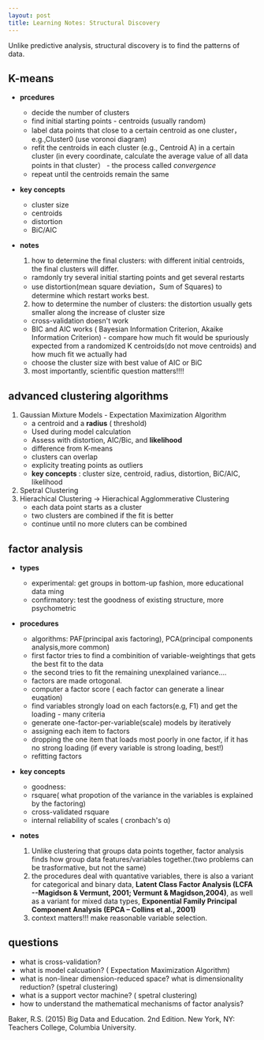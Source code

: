 ```yaml
---
layout: post
title: Learning Notes: Structural Discovery
---
```


Unlike predictive analysis, structural discovery is to find the patterns of data.

## K-means
- **prcedures**
  
  + decide the number of clusters
  + find initial starting points - centroids (usually random)
  + label data points that close to a certain centroid as one cluster，e.g.,Cluster0 (use voronoi diagram)
  + refit the centroids in each cluster (e.g., Centroid A) in a certain cluster (in every coordinate, calculate the average value of all data points in that cluster） - the process called *convergence*
  + repeat until the centroids remain the same

- **key concepts**
  + cluster size
  + centroids
  + distortion
  + BiC/AIC

- **notes**

  1. how to determine the final clusters: with different initial centroids, the final clusters will differ.   
   + ramdonly try several initial starting points and get several restarts
   + use distortion(mean square deviation，Sum of Squares) to determine which restart works best. 
  2. how to determine the number of clusters: the distortion usually gets smaller along the increase of cluster size 
   + cross-validation doesn't work
   + BIC and AIC works ( Bayesian Information Criterion, Akaike Information Criterion) - compare how much fit would be spuriously expected from a randomized K centroids(do not move centroids) and how much fit we actually had
   + choose the cluster size with best value of AIC or BiC
  3. most importantly, scientific question matters!!!!

## advanced clustering algorithms

1. Gaussian Mixture Models - Expectation Maximization Algorithm
   + a centroid and a **radius** ( threshold)
   + Used during model calculation
   + Assess with distortion, AIC/Bic,  and **likelihood**
   + difference from K-means
    + clusters can overlap 
    + explicity treating points as outliers 
   + **key concepts** : cluster size, centroid, radius, distortion, BiC/AIC, likelihood
2. Spetral Clustering
3. Hierachical Clustering -> Hierachical Agglommerative Clustering
   + each data point starts as a cluster
   + two clusters are combined if the fit is better
   + continue until no more cluters can be combined
   
## factor analysis 
- **types**
  + experimental: get groups in bottom-up fashion, more educational data ming
  + confirmatory: test the goodness of existing structure, more psychometric
- **procedures**
  + algorithms: PAF(principal axis factoring), PCA(principal components analysis,more common)
   + first factor tries to find a combinition of variable-weightings that gets the best fit to the data
   + the second tries to fit the remaining unexplained variance....
   + factors are made ortogonal.
  + computer a factor score ( each factor can generate a linear euqation)
  + find variables strongly load on each factors(e.g, F1) and get the loading - many criteria 
  + generate one-factor-per-variable(scale) models by iteratively 
   - assigning each item to factors
   - dropping the one item that loads most poorly in one factor, if it has no strong loading (if every variable is strong loading, best!)
   - refitting factors 
   
  
- **key concepts**
  + goodness: 
   - rsquare( what propotion of the variance in the variables is explained by the factoring)
   - cross-validated rsquare
  + internal reliability of scales ( cronbach's α)

- **notes**
  1. Unlike clustering that groups data points together, factor analysis finds how group data features/variables together.(two problems can be trasformative, but not the same)
  2. the procedures deal with quantative variables, there is also a variant for categorical and binary data, **Latent Class Factor Analysis (LCFA --Magidson & Vermunt, 2001; Vermunt & Magidson,2004)**, as well as a variant for mixed data types, **Exponential Family Principal Component Analysis (EPCA – Collins et al., 2001)** 
  3. context matters!!! make reasonable variable selection.
  

## questions

- what is cross-validation?
- what is model calcuation? ( Expectation Maximization Algorithm)
- what is non-linear dimension-reduced space? what is dimensionality reduction? (spetral clustering)
- what is a support vector machine? ( spetral clustering)
- how to understand the mathematical mechanisms of factor analysis?


Baker, R.S. (2015) Big Data and Education. 2nd Edition. New York, NY: Teachers College, Columbia University.
